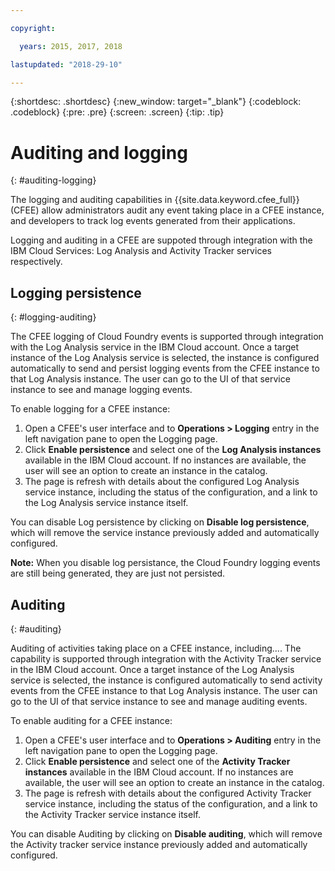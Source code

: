 ```yaml
---

copyright:

  years: 2015, 2017, 2018

lastupdated: "2018-29-10"

---
```


{:shortdesc: .shortdesc}
{:new_window: target="_blank"}
{:codeblock: .codeblock}
{:pre: .pre}
{:screen: .screen}
{:tip: .tip}

# Auditing and logging
{: #auditing-logging}

The logging and auditing capabilities in {{site.data.keyword.cfee_full}} (CFEE) allow administrators audit any event taking place in a CFEE instance, and developers to track log events generated from their applications.

Logging and auditing in a CFEE are suppoted through integration with the IBM Cloud Services: Log Analysis and Activity Tracker services respectively.

## Logging persistence
{: #logging-auditing}

The CFEE logging of Cloud Foundry events is supported through integration with the Log Analysis service in the IBM Cloud account. Once a target instance of the Log Analysis service is selected, the instance is configured automatically to send and persist logging events from the CFEE instance to that Log Analysis instance.  The user can go to the UI of that service instance to see and manage logging events.

To enable logging for a CFEE instance:

1. Open a CFEE's user interface and to **Operations > Logging** entry in the left navigation pane to open the Logging page.
2. Click **Enable persistence** and select one of the **Log Analysis instances** available in the IBM Cloud account.  If no instances are available, the user will see an option to create an instance in the catalog.
3. The page is refresh with details about the configured Log Analysis service instance, including the status of the configuration, and a link to the Log Analysis service instance itself.

You can disable Log persistence by clicking on **Disable log persistence**, which will remove the service instance previously added and automatically configured.

**Note:** When you disable log persistance, the Cloud Foundry logging events are still being generated, they are just not persisted.

## Auditing
{: #auditing}

Auditing of activities taking place on a CFEE instance, including.... The capability is supported through integration with the Activity Tracker service in the IBM Cloud account. Once a target instance of the Log Analysis service is selected, the instance is configured automatically to send activity events from the CFEE instance to that Log Analysis instance.  The user can go to the UI of that service instance to see and manage auditing events.

To enable auditing for a CFEE instance:

1. Open a CFEE's user interface and to **Operations > Auditing** entry in the left navigation pane to open the Logging page.
2. Click **Enable persistence** and select one of the **Activity Tracker instances** available in the IBM Cloud account.  If no instances are available, the user will see an option to create an instance in the catalog.
3. The page is refresh with details about the configured Activity Tracker service instance, including the status of the configuration, and a link to the Activity Tracker service instance itself.

You can disable Auditing by clicking on **Disable auditing**, which will remove the Activity tracker service instance previously added and automatically configured.
